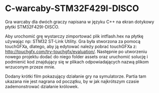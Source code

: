 # C-warcaby-STM32F429I-DISCO
Gra warcaby dla dwóch graczy napisana w języku C++ na ekran dotykowy płytki STM32F429I-DISCO.

Aby urochomić grę wystarczy zimportować plik intflash.hex na płytkę używając np: STM32 ST-Link Utility.
Gra była stworzona za pomocą touchGFXa, dlatego, aby ją edytować należy pobrać touchGFXa z: http://touchgfx.com/try-touchgfx/evaluation/. Następnie po utworzeniu nowego projektu dodać do niego folder assets oraz uruchomić solucję i podmienić kod znajdujący się w plikach odpowiadających nazwą plikom wrzuconym przeze mnie.

Dodany krótki film pokazujący działanie gry na symulatorze. Partia tam ukazana nie jest nagrana od początku, by w jak najkrótszym czasie zademonstrować działanie królowek.
